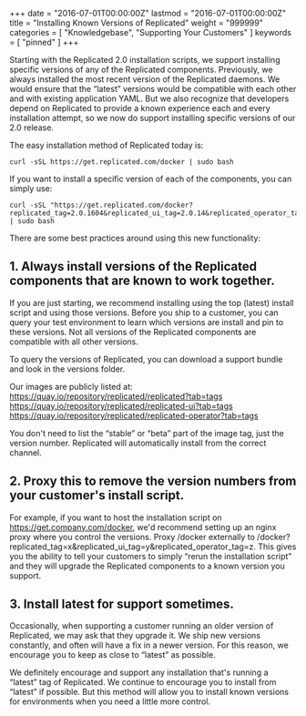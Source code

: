 +++
date = "2016-07-01T00:00:00Z"
lastmod = "2016-07-01T00:00:00Z"
title = "Installing Known Versions of Replicated"
weight = "999999"
categories = [ "Knowledgebase", "Supporting Your Customers" ]
keywords = [ "pinned" ]
+++

Starting with the Replicated 2.0 installation scripts, we support installing specific versions of any of the Replicated components.
Previously, we always installed the most recent version of the Replicated daemons. We would ensure that the “latest” versions
would be compatible with each other and with existing application YAML. But we also recognize that developers depend on Replicated
to provide a known experience each and every installation attempt, so we now do support installing specific versions of our 2.0
release.

The easy installation method of Replicated today is:

```shell
curl -sSL https://get.replicated.com/docker | sudo bash
```

If you want to install a specific version of each of the components, you can simply use:

```shell
curl -sSL "https://get.replicated.com/docker?replicated_tag=2.0.1604&replicated_ui_tag=2.0.14&replicated_operator_tag=2.0.13" | sudo bash
```

There are some best practices around using this new functionality:

## 1. Always install versions of the Replicated components that are known to work together.

If you are just starting, we recommend installing using the top (latest) install script and using those versions. Before you
ship to a customer, you can query your test environment to learn which versions are install and pin to these versions. Not all versions
of the Replicated components are compatible with all other versions.

To query the versions of Replicated, you can download a support bundle and look in the versions folder.

Our images are publicly listed at:
https://quay.io/repository/replicated/replicated?tab=tags
https://quay.io/repository/replicated/replicated-ui?tab=tags
https://quay.io/repository/replicated/replicated-operator?tab=tags

You don't need to list the “stable” or “beta” part of the image tag, just the version number. Replicated will automatically install
from the correct channel.

## 2. Proxy this to remove the version numbers from your customer's install script.

For example, if you want to host the installation script on https://get.company.com/docker, we'd recommend setting up an nginx proxy where
you control the versions. Proxy /docker externally to /docker?replicated_tag=x&replicated_ui_tag=y&replicated_operator_tag=z. This gives
you the ability to tell your customers to simply “rerun the installation script” and they will upgrade the Replicated components to a
known version you support.

## 3. Install latest for support sometimes.

Occasionally, when supporting a customer running an older version of Replicated, we may ask that they upgrade it. We ship new versions
constantly, and often will have a fix in a newer version. For this reason, we encourage you to keep as close to “latest” as possible.

We definitely encourage and support any installation that's running a “latest” tag of Replicated. We continue to encourage you to install
from “latest” if possible. But this method will allow you to install known versions for environments when you need a little more control.
